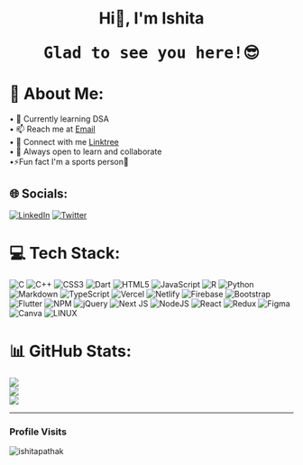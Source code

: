 



<h1 align="center">Hi👋, I'm Ishita
            <pre> Glad to see you here!😎 </pre> </h1>
<!-- <h3 align="center">Currently learning Full Stack Development.</h3> -->

# 💫 About Me:
• 🌿 Currently learning DSA<br>• 📫 Reach me at [Email](bhuishita@gmail.com)<br>• 🚀 Connect with me [Linktree](https://linktr.ee/ishitapathak?utm_source=linktree_profile_share&ltsid=244decd5-e868-432d-a543-62cb42f70211)<br>• 🤝 Always open to learn and collaborate<br>•⚡Fun fact I'm a sports person🎾<br>


## 🌐 Socials:
[![LinkedIn](https://img.shields.io/badge/LinkedIn-%230077B5.svg?logo=linkedin&logoColor=white)](https://linkedin.com/in/ishita-pathak-119437201) [![Twitter](https://img.shields.io/badge/Twitter-%231DA1F2.svg?logo=Twitter&logoColor=white)]((https://twitter.com/IshitaPathak_)) 

# 💻 Tech Stack:
![C](https://img.shields.io/badge/c-%2300599C.svg?style=for-the-badge&logo=c&logoColor=white) ![C++](https://img.shields.io/badge/c++-%2300599C.svg?style=for-the-badge&logo=c%2B%2B&logoColor=white) ![CSS3](https://img.shields.io/badge/css3-%231572B6.svg?style=for-the-badge&logo=css3&logoColor=white) ![Dart](https://img.shields.io/badge/dart-%230175C2.svg?style=for-the-badge&logo=dart&logoColor=white) ![HTML5](https://img.shields.io/badge/html5-%23E34F26.svg?style=for-the-badge&logo=html5&logoColor=white) ![JavaScript](https://img.shields.io/badge/javascript-%23323330.svg?style=for-the-badge&logo=javascript&logoColor=%23F7DF1E) ![R](https://img.shields.io/badge/r-%23276DC3.svg?style=for-the-badge&logo=r&logoColor=white) ![Python](https://img.shields.io/badge/python-3670A0?style=for-the-badge&logo=python&logoColor=ffdd54) ![Markdown](https://img.shields.io/badge/markdown-%23000000.svg?style=for-the-badge&logo=markdown&logoColor=white) ![TypeScript](https://img.shields.io/badge/typescript-%23007ACC.svg?style=for-the-badge&logo=typescript&logoColor=white) ![Vercel](https://img.shields.io/badge/vercel-%23000000.svg?style=for-the-badge&logo=vercel&logoColor=white) ![Netlify](https://img.shields.io/badge/netlify-%23000000.svg?style=for-the-badge&logo=netlify&logoColor=#00C7B7) ![Firebase](https://img.shields.io/badge/firebase-%23039BE5.svg?style=for-the-badge&logo=firebase) ![Bootstrap](https://img.shields.io/badge/bootstrap-%23563D7C.svg?style=for-the-badge&logo=bootstrap&logoColor=white) ![Flutter](https://img.shields.io/badge/Flutter-%2302569B.svg?style=for-the-badge&logo=Flutter&logoColor=white) ![NPM](https://img.shields.io/badge/NPM-%23000000.svg?style=for-the-badge&logo=npm&logoColor=white) ![jQuery](https://img.shields.io/badge/jquery-%230769AD.svg?style=for-the-badge&logo=jquery&logoColor=white) ![Next JS](https://img.shields.io/badge/Next-black?style=for-the-badge&logo=next.js&logoColor=white) ![NodeJS](https://img.shields.io/badge/node.js-6DA55F?style=for-the-badge&logo=node.js&logoColor=white) ![React](https://img.shields.io/badge/react-%2320232a.svg?style=for-the-badge&logo=react&logoColor=%2361DAFB) ![Redux](https://img.shields.io/badge/redux-%23593d88.svg?style=for-the-badge&logo=redux&logoColor=white) 	![Figma](https://img.shields.io/badge/figma-%23F24E1E.svg?style=for-the-badge&logo=figma&logoColor=white) ![Canva](https://img.shields.io/badge/Canva-%2300C4CC.svg?style=for-the-badge&logo=Canva&logoColor=white) ![LINUX](https://img.shields.io/badge/Linux-FCC624?style=for-the-badge&logo=linux&logoColor=black)
# 📊 GitHub Stats:
![](https://github-readme-stats.vercel.app/api?username=IshitaPathak&theme=dark&hide_border=false&include_all_commits=false&count_private=false)<br/>
![](https://github-readme-streak-stats.herokuapp.com/?user=IshitaPathak&theme=dark&hide_border=false)<br/>
![](https://github-readme-stats.vercel.app/api/top-langs/?username=IshitaPathak&theme=dark&hide_border=false&include_all_commits=false&count_private=false&layout=compact)

---

<h3 align="left">Profile Visits</h3>
<p align="left"> <img src="https://komarev.com/ghpvc/?username=ishitapathak&label=Profile%20views&color=0e75b6&style=flat" alt="ishitapathak" /> </p>

<!-- [![](https://visitcount.itsvg.in/api?id=IshitaPathak&icon=0&color=0)](https://visitcount.itsvg.in) -->

<!-- Proudly created with GPRM ( https://gprm.itsvg.in ) -->



